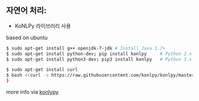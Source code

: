 ## 자연어 처리:
 * KoNLPy 라이브러리 사용 <br>

based on ubuntu
```sh
$ sudo apt-get install g++ openjdk-7-jdk # Install Java 1.7+
$ sudo apt-get install python-dev; pip install konlpy     # Python 2.x
$ sudo apt-get install python3-dev; pip3 install konlpy   # Python 3.x

$ sudo apt-get install curl
$ bash <(curl -s https://raw.githubusercontent.com/konlpy/konlpy/master/scripts/mecab.sh)
}
```

more info via [konlypy](https://konlpy.org/ko/v0.4.3/)
